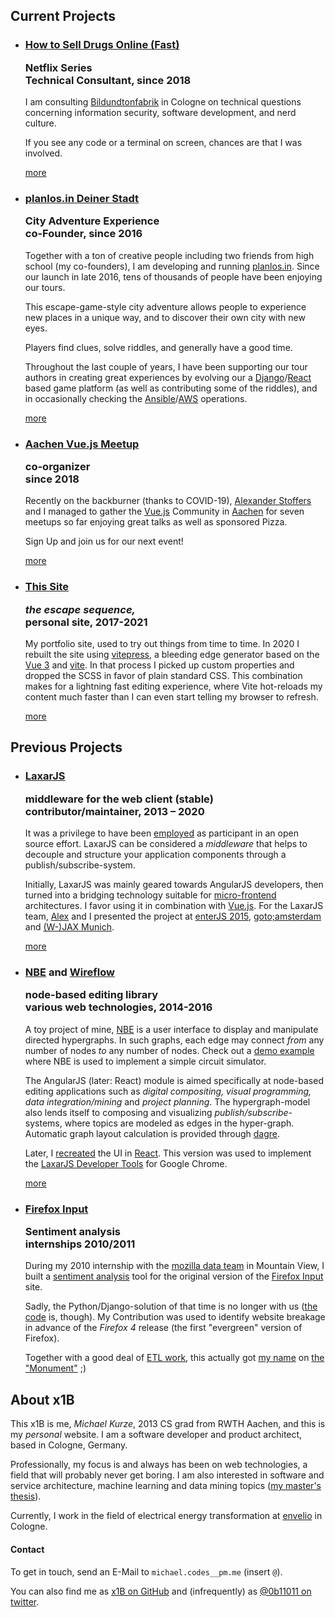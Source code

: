 
<section class="projects" id="projects">

## Current Projects

* ### [How to Sell Drugs Online (Fast)](https://www.netflix.com/de/title/80218448) <p class="sub-head">Netflix Series <br> Technical Consultant, since 2018 </p>

  I am consulting [Bildundtonfabrik](https://btf.de) in Cologne on technical questions concerning information security, software development, and nerd culture.

  If you see any code or a terminal on screen, chances are that I
  was involved.

  [more](https://www.netflix.com/de/title/80218448)


* ### [planlos.in Deiner Stadt](https://www.planlos.in) <p class="sub-head">City Adventure Experience<br> co-Founder, since 2016</p>

  Together with a ton of creative people including two friends from high school (my co-founders),
  I am developing and running [planlos.in](https://www.planlos.in).
  Since our launch in late 2016, tens of thousands of people have been enjoying our tours.

  This escape-game-style city adventure allows people
  to experience new places in a unique way, and to discover their
  own city with new eyes.

  Players find clues, solve riddles, and generally have a good time.

  Throughout the last couple of years,
  I have been supporting our tour authors in creating great experiences by evolving our a
  [Django](https://docs.djangoproject.com)/[React](https://reactjs.org/)
  based game platform (as well as contributing some of the riddles),
  and in occasionally checking the [Ansible](https://docs.ansible.com/)/[AWS](https://aws.amazon.com/)
  operations.

  [more](https://www.planlos.in)


* ### [Aachen Vue.js Meetup](https://www.meetup.com/aachen-vue-js-meetup/) <p class="sub-head">co-organizer<br>since 2018</p>

  Recently on the backburner (thanks to COVID-19),
  [Alexander Stoffers](https://next-audit.de/) and I managed to gather the [Vue.js](https://vuejs.org/)
  Community in [Aachen](https://en.wikipedia.org/wiki/Aachen) for seven meetups so far
  enjoying great talks as well as sponsored Pizza.

  Sign Up and join us for our next event!

  [more](https://www.meetup.com/aachen-vue-js-meetup/)


* ### [This Site](#top) <p class="sub-head">_the escape sequence,_<br /> personal site, 2017-2021</p>

  My portfolio site, used to try out things from time to time.
  In 2020 I rebuilt the site using [vitepress](https://github.com/vuejs/vitepress),
  a bleeding edge generator based on the [Vue 3](https://v3.vuejs.org/) and [vite](https://github.com/vitejs/vite).
  In that process I picked up custom properties and dropped the SCSS in favor of plain standard CSS.
  This combination makes for a lightning fast editing experience, where Vite hot-reloads my content much faster than I
  can even start telling my browser to refresh.

  [more](https://github.com/x1B/x1b.github.io/)


## Previous Projects


* ### [LaxarJS](http://laxarjs.org) <p class="sub-head">middleware for the web client (stable)<br> contributor/maintainer, 2013 – 2020</p>

  It was a privilege to have been [employed](http://www.aixigo.de) as participant in an open source effort.
  LaxarJS can be considered a _middleware_ that helps to decouple and structure your application components
  through a publish/subscribe-system.

  Initially, LaxarJS was mainly geared towards AngularJS developers,
  then turned into a bridging technology suitable for
  [micro-frontend](https://martinfowler.com/articles/micro-frontends.html) architectures.
  I favor using it in combination with [Vue.js](https://vuejs.org).
  For the LaxarJS team, [Alex](https://twitter.com/alex3683) and I presented the project at
  [enterJS 2015](http://www.enterjs.de/abstracts/#laxarjs),
  [goto;amsterdam](http://gotocon.com/amsterdam-2016/presentations/show_presentation.jsp?oid=7800) and
  [(W-)JAX Munich](https://jaxenter.de/ein-wenig-streiterei-auf-kindergartenniveau-wird-es-zwischen-java-und-javascript-verfechtern-wohl-immer-geben-34846).

  [more](http://laxarjs.org)


* ### [NBE](https://github.com/x1B/nbe) and [Wireflow](https://github.com/x1B/wireflow) <p class="sub-head">node-based editing library<br> various web technologies, 2014-2016</p>

  A toy project of mine, [NBE](https://github.com/x1B/nbe) is a user interface to display and manipulate directed hypergraphs.
  In such graphs, each edge may connect _from_ any number of nodes _to_ any number of nodes.
  Check out a [demo example](/projects/nbe/examples/logic/) where NBE is used to implement a simple circuit simulator.

  The AngularJS (later: React) module is aimed specifically at node-based editing applications such as
  _digital compositing, visual programming, data integration/mining_ and _project planning_.
  The hypergraph-model also lends itself to composing and visualizing _publish/subscribe_-systems,
  where topics are modeled as edges in the hyper-graph.
  Automatic graph layout calculation is provided through [dagre](https://github.com/cpettitt/dagre).

  Later, I <a href="https://github.com/x1B/wireflow">recreated</a> the UI in <a href="https://reactjs.org/">React</a>.
  This version was used to implement the [LaxarJS Developer Tools](https://chrome.google.com/webstore/detail/laxarjs-developer-tools/leidhppnemgdhcjfagmjdkfjpejibinp) for Google Chrome.

  [more](https://github.com/x1B/nbe)


* ### [Firefox Input](https://input.mozilla.org) <p class="sub-head">Sentiment analysis<br> internships 2010/2011</p>

  During my 2010 internship with the
  [mozilla data team](https://blog.mozilla.org/data) in Mountain View,
  I built a [sentiment analysis](https://en.wikipedia.org/wiki/Sentiment_analysis)
  tool for the original version of the [Firefox Input](http://input.mozilla.org)
  site.

  Sadly, the Python/Django-solution of that time is no longer with us
  ([the code](https://github.com/mozilla/input.mozilla.org/commit/2864110dd2b1375924021e75fe1f7e62050a491a) is, though).
  My Contribution was used to identify website breakage in advance of the _Firefox 4_ release (the first "evergreen" version of Firefox).

  Together with a good deal of
  [ETL work](https://en.wikipedia.org/wiki/Extract,_transform,_load),
  this actually got
  [my name](https://kyoshino.github.io/mozument-finder/#Michael%20Kurze) on
  [the "Monument"](https://wiki.mozilla.org/Monument) ;)

</section>

<section class="x1B" id="x1B">

## About x1B

This x1B is me, _Michael Kurze_, 2013 CS grad from RWTH Aachen,
and this is my _personal_ website.
I am a software developer and product architect, based in Cologne, Germany.

Professionally, my focus is and always has been on web technologies,
a field that will probably never get boring.
I am also interested in software and service architecture,
machine learning and data mining topics ([my master's thesis](https://www.researchgate.net/publication/271436091_Adaptive_Model_Tree_for_Streaming_Data)).

Currently, I work in the field of electrical energy transformation at [envelio](https://envelio.com/) in Cologne.


#### Contact

To get in touch, send an E-Mail to `michael.codes__pm.me` (insert `@`).

You can also find me as [x1B on GitHub](https://github.com/x1B)
and (infrequently) as [@0b11011 on twitter](https://twitter.com/0b11011).

</section>
